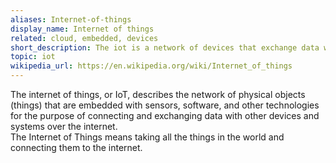 ```yaml
---
aliases: Internet-of-things
display_name: Internet of things
related: cloud, embedded, devices
short_description: The iot is a network of devices that exchange data with other devices and systems over the internet.
topic: iot
wikipedia_url: https://en.wikipedia.org/wiki/Internet_of_things
---
```

The internet of things, or IoT, describes the network of physical objects (things) that are embedded with sensors, software, and other technologies for the purpose of connecting and exchanging data with other devices and systems over the internet.  
The Internet of Things means taking all the things in the world and connecting them to the internet.

